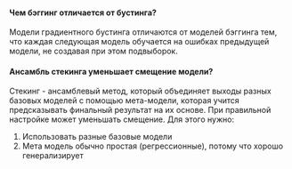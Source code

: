 #### Чем бэггинг отличается от бустинга? 
Модели градиентного бустинга отличаются от моделей бэггинга тем, что каждая следующая модель обучается на ошибках предыдущей модели, не создавая при этом подвыборок. 
#### Ансамбль стекинга уменьшает смещение модели?
Стекинг - ансамблевый метод, который объединяет выходы разных базовых моделей с помощью мета-модели, которая учится предсказывать финальный результат на их основе. 
При правильной настройке может уменьшать смещение. Для этого нужно:
1. Использовать разные базовые модели
2. Мета модель обычно простая (регрессионные), потому что хорошо генерализирует